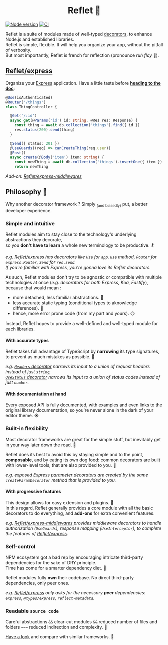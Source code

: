 <h1 align="center">Reflet 💫</h1>

[![Node version](https://img.shields.io/badge/dynamic/json?url=https://raw.githubusercontent.com/jeremyben/reflet/master/package.json&label=Node&query=engines.node&color=green&logo=node.js)](https://nodejs.org)
[![CI](https://github.com/jeremyben/reflet/workflows/Node%20CI/badge.svg)](https://github.com/jeremyben/reflet/actions)

Reflet is a suite of modules made of well-typed [decorators](https://www.typescriptlang.org/docs/handbook/decorators.html), to enhance Node.js and established libraries.<br>Reflet is simple, flexible. It will help you organize your app, without the pitfall of verbosity.<br>But most importantly, Reflet is french for reflection (pronounce _ruh flay_ 🐔).

## [Reflet/express](./express)

Organize your [Express](https://expressjs.com/) application. Have a little taste before **[heading to the doc](./express/README.MD)**:

```ts
@Use(isAuthenticated)
@Router('/things')
class ThingController {

  @Get('/:id')
  async get(@Params('id') id: string, @Res res: Response) {
    const thing = await db.collection('things').find({ id })
    res.status(200).send(thing)
  }

  @Send({ status: 201 })
  @UseGuards((req) => canCreateThing(req.user))
  @Post()
  async create(@Body('item') item: string) {
    const newThing = await db.collection('things').insertOne({ item })
    return newThing
```

_Add-on: [Reflet/express-middlewares](./express-middlewares)_

## Philosophy 📣

Why another decorator framework ? Simply <sub>(and biasedly)</sub> put, a better developer experience.

### Simple and intuitive

Reflet modules aim to stay close to the technology's underlying abstractions they decorate, <br>so you **don't have to learn** a whole new terminology to be productive. 🏌️‍

_e.g. [Reflet/express](./express) has decorators like `Use` for `app.use` method, `Router` for `express.Router`, `Send` for `res.send`.<br>If you're familiar with Express, you're gonna love its Reflet decorators._

As such, Reflet modules don't try to be agnostic or compatible with multiple technologies at once (_e.g. decorators for both Express, Koa, Fastify_), because that would mean :

* more detached, less familiar abstractions. 🤔
* less accurate static typing (conditional types to aknowledge differences). 🤥
* hence, more error prone code (from my part and yours). 😠

Instead, Reflet hopes to provide a well-defined and well-typed module for each libraries.

#### With accurate types

Reflet takes full advantage of TypeScript by **narrowing** its type signatures, to prevent as much mistakes as possible. 🎯

_e.g. [`Headers` decorator](./express/README.MD#request-headers) narrows its input to a union of request headers instead of just `string`, <br>[`UseStatus` decorator](./express-middlewares/README.MD#response-status) narrows its input to a union of status codes instead of just `number`._

#### With documentation at hand

Every exposed API is fully documented, with examples and even links to the original library documentation, so you're never alone in the dark of your editor theme. ☀️

### Built-in flexibility

Most decorator frameworks are great for the simple stuff, but inevitably get in your way later down the road. 🎠

Reflet does its best to avoid this by staying simple and to the point, **composable**, and by eating its own dog food: common decorators are built with lower-level tools, that are also provided to you. 🐎

_e.g. exposed Express [parameter decorators](./express/README.MD#request-properties-injection) are created by the same `createParamDecorator` method that is provided to you._

#### With progressive features

This design allows for easy extension and plugins. 🧩<br>In this regard, Reflet generally provides a core module with all the basic decorators to do everything, and **add-ons** for extra convenient features.

_e.g. [Reflet/express-middlewares](./express-middlewares) provides middleware decorators to handle authorization (`UseGuards`), response mapping (`UseInterceptor`), to complete the features of [Reflet/express](./express)._

### Self-control

NPM ecosystem got a bad rep by encouraging intricate third-party dependencies for the sake of DRY principle. <br>Time has come for a smarter dependency diet. 🍳

Reflet modules fully **own** their codebase. No direct third-party dependencies, only peer ones.

_e.g. [Reflet/express](./express) only asks for the necessary **peer** dependencies: `express`, `@types/express`, `reflect-metadata`._

### Readable `source code`

Careful abstractions `&&` clear-cut modules `&&` reduced number of files and folders `===` reduced indirection and complexity. 🧵

[Have a look](./express/src) and compare with similar frameworks. 🧶
